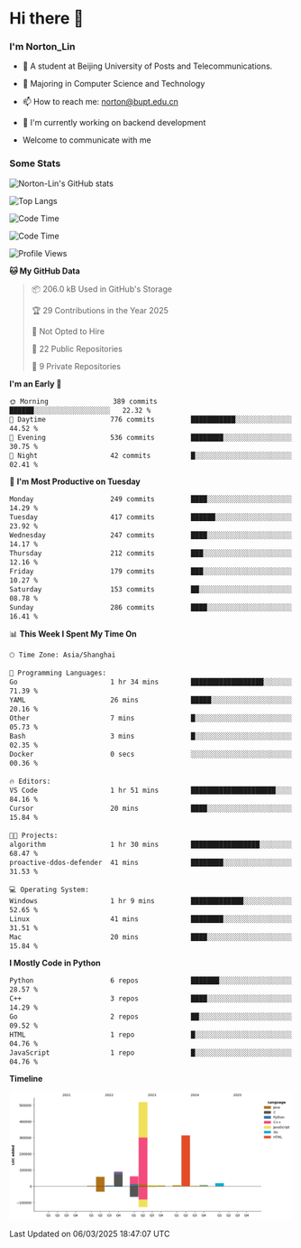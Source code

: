 
# Hi there 👋

### I'm Norton_Lin
- 🏫 A student at Beijing University of Posts and Telecommunications.
- 🌱 Majoring in Computer Science and Technology
- 📫 How to reach me: norton@bupt.edu.cn
- 🌱 I'm currently working on backend development

- Welcome to communicate with me

### Some Stats
![Norton-Lin's GitHub stats](https://github-readme-stats.vercel.app/api?username=Norton-Lin&count_private=true&show_icons=true&theme=radical)

![Top Langs](https://github-readme-stats.vercel.app/api/top-langs/?username=Norton-Lin&langs_count=10&layout=compact)

![Code Time](https://github-readme-stats.vercel.app/api/wakatime?username=Norton_Lin)

<!--START_SECTION:waka-->
![Code Time](http://img.shields.io/badge/Code%20Time-905%20hrs%2012%20mins-blue)

![Profile Views](http://img.shields.io/badge/Profile%20Views-0-blue)

**🐱 My GitHub Data** 

> 📦 206.0 kB Used in GitHub's Storage 
 > 
> 🏆 29 Contributions in the Year 2025
 > 
> 🚫 Not Opted to Hire
 > 
> 📜 22 Public Repositories 
 > 
> 🔑 9 Private Repositories 
 > 
**I'm an Early 🐤** 

```text
🌞 Morning                389 commits         ██████░░░░░░░░░░░░░░░░░░░   22.32 % 
🌆 Daytime                776 commits         ███████████░░░░░░░░░░░░░░   44.52 % 
🌃 Evening                536 commits         ████████░░░░░░░░░░░░░░░░░   30.75 % 
🌙 Night                  42 commits          █░░░░░░░░░░░░░░░░░░░░░░░░   02.41 % 
```
📅 **I'm Most Productive on Tuesday** 

```text
Monday                   249 commits         ████░░░░░░░░░░░░░░░░░░░░░   14.29 % 
Tuesday                  417 commits         ██████░░░░░░░░░░░░░░░░░░░   23.92 % 
Wednesday                247 commits         ████░░░░░░░░░░░░░░░░░░░░░   14.17 % 
Thursday                 212 commits         ███░░░░░░░░░░░░░░░░░░░░░░   12.16 % 
Friday                   179 commits         ███░░░░░░░░░░░░░░░░░░░░░░   10.27 % 
Saturday                 153 commits         ██░░░░░░░░░░░░░░░░░░░░░░░   08.78 % 
Sunday                   286 commits         ████░░░░░░░░░░░░░░░░░░░░░   16.41 % 
```


📊 **This Week I Spent My Time On** 

```text
🕑︎ Time Zone: Asia/Shanghai

💬 Programming Languages: 
Go                       1 hr 34 mins        ██████████████████░░░░░░░   71.39 % 
YAML                     26 mins             █████░░░░░░░░░░░░░░░░░░░░   20.16 % 
Other                    7 mins              █░░░░░░░░░░░░░░░░░░░░░░░░   05.73 % 
Bash                     3 mins              █░░░░░░░░░░░░░░░░░░░░░░░░   02.35 % 
Docker                   0 secs              ░░░░░░░░░░░░░░░░░░░░░░░░░   00.36 % 

🔥 Editors: 
VS Code                  1 hr 51 mins        █████████████████████░░░░   84.16 % 
Cursor                   20 mins             ████░░░░░░░░░░░░░░░░░░░░░   15.84 % 

🐱‍💻 Projects: 
algorithm                1 hr 30 mins        █████████████████░░░░░░░░   68.47 % 
proactive-ddos-defender  41 mins             ████████░░░░░░░░░░░░░░░░░   31.53 % 

💻 Operating System: 
Windows                  1 hr 9 mins         █████████████░░░░░░░░░░░░   52.65 % 
Linux                    41 mins             ████████░░░░░░░░░░░░░░░░░   31.51 % 
Mac                      20 mins             ████░░░░░░░░░░░░░░░░░░░░░   15.84 % 
```

**I Mostly Code in Python** 

```text
Python                   6 repos             ███████░░░░░░░░░░░░░░░░░░   28.57 % 
C++                      3 repos             ████░░░░░░░░░░░░░░░░░░░░░   14.29 % 
Go                       2 repos             ██░░░░░░░░░░░░░░░░░░░░░░░   09.52 % 
HTML                     1 repo              █░░░░░░░░░░░░░░░░░░░░░░░░   04.76 % 
JavaScript               1 repo              █░░░░░░░░░░░░░░░░░░░░░░░░   04.76 % 
```



**Timeline**

![Lines of Code chart](https://raw.githubusercontent.com/Norton-Lin/Norton-Lin/main/assets/bar_graph.png)


 Last Updated on 06/03/2025 18:47:07 UTC
<!--END_SECTION:waka-->
